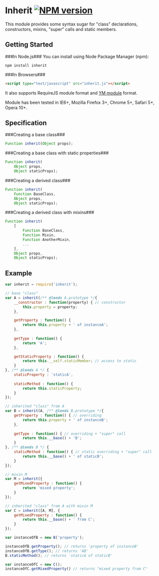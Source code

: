 Inherit [![NPM version](https://badge.fury.io/js/inherit.png)](http://badge.fury.io/js/inherit)
=======
This module provides some syntax sugar for "class" declarations, constructors, mixins, "super" calls and static members.

Getting Started
---------------
###In Node.js###
You can install using Node Package Manager (npm):

    npm install inherit

###In Browsers###
```html
<script type="text/javascript" src="inherit.js"></script>
```
It also supports RequireJS module format and [YM module](https://github.com/ymaps/modules) format.

Module has been tested in IE6+, Mozilla Firefox 3+, Chrome 5+, Safari 5+, Opera 10+.

Specification
-------------
###Creating a base class###
````js
Function inherit(Object props);
````
###Creating a base class with static properties###
````js
Function inherit(
    Object props,
    Object staticProps);
````
###Creating a derived class###
````js
Function inherit(
    Function BaseClass,
    Object props,
    Object staticProps);
````
###Creating a derived class with mixins###
````js
Function inherit(
    [
        Function BaseClass,
        Function Mixin,
        Function AnotherMixin,
        ...
    ],
    Object props,
    Object staticProps);
````

Example
------------
```javascript
var inherit = require('inherit');

// base "class"
var A = inherit(/** @lends A.prototype */{
    __constructor : function(property) { // constructor
        this.property = property;
    },

    getProperty : function() {
        return this.property + ' of instanceA';
    },
    
    getType : function() {
        return 'A';
    },

    getStaticProperty : function() {
        return this.__self.staticMember; // access to static
    }
}, /** @lends A */ {    
    staticProperty : 'staticA',
    
    staticMethod : function() {
        return this.staticProperty;
    }
});

// inherited "class" from A
var B = inherit(A, /** @lends B.prototype */{
    getProperty : function() { // overriding
        return this.property + ' of instanceB';
    },
    
    getType : function() { // overriding + "super" call
        return this.__base() + 'B';
    }
}, /** @lends B */ {
    staticMethod : function() { // static overriding + "super" call
        return this.__base() + ' of staticB';
    }
});

// mixin M
var M = inherit({
    getMixedProperty : function() {
        return 'mixed property';
    }
});

// inherited "class" from A with mixin M
var C = inherit([A, M], {
    getMixedProperty : function() {
        return this.__base() + ' from C';
    }
});

var instanceOfB = new B('property');

instanceOfB.getProperty(); // returns 'property of instanceB'
instanceOfB.getType(); // returns 'AB'
B.staticMethod(); // returns 'staticA of staticB'

var instanceOfC = new C();
instanceOfC.getMixedProperty() // returns "mixed property from C"
```
